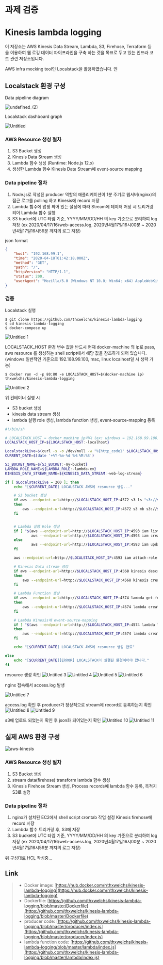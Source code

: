 # 과제 검증

# **Kinesis lambda logging**

이 저장소는 AWS Kinesis Data Stream, Lambda, S3, Firehose, Terraform 등을 이용하여 웹 로깅 데이터 파이프라인을 구축 하는 것을 목표로 두고 있는 인프라 코드 관련 저장소입니다.

AWS infra mocking tool인 Localstack을 활용하였습니다.
인
## **Localstack 환경 구성**

Data pipeline diagram

![undefined_(2)](https://user-images.githubusercontent.com/38197077/79625459-58844e80-8164-11ea-9b81-38246347192c.png)

Localstack dashboard graph

![Untitled](https://user-images.githubusercontent.com/38197077/79625474-5cb06c00-8164-11ea-8740-d31a68f60091.png)

### AWS Resource 생성 절차

1. S3 Bucket 생성
2. Kinesis Data Stream 생성  
3. Lambda 함수 생성 (Runtime: Node.js 12.x)
4. 생성한 Lambda 함수 Kinesis Data Stream에 event-source mapping

### Data pipeline 절차

1. Node.js로 작성된 producer 역할의 애플리케이션이 1분 주기로 웹서버(nginx)의 접근 로그를 polling 하고 Kinesis에 record 저장 
2. Lambda 함수에 맵핑 되어 있는 설정에 따라 Stream에 데이터 저장 시 트리거링 되어 Lambda 함수 실행
3. S3 bucket에 UTC 타임 기준, YYYY/MM/DD/HH 의 key 기준으로 분리하여 log 저장 
(ex  2020/04/17/16/web-access.log, 2020년4월17일16시00분 ~ 2020년4월17일16시59분 까지의 로그 저장)

json format
```json
{ 
	"host": "192.168.99.1",
	"time": "2020-04-18T01:42:18.000Z",
	"method": "GET",
	"path": "/",
	"httpVersion": "HTTP/1.1",
	"status": 200,
	"userAgent": "Mozilla/5.0 (Windows NT 10.0; Win64; x64) AppleWebKit/537.36 (KHTML, like Gecko) Chrome/80.0.3987.163 Safari/537.36"
}
```

### 검증

Localstack 실행
```shell
$ git clone https://github.com/thxwelchs/kinesis-lambda-logging
$ cd kinesis-lambda-logging
$ docker-compose up
```

![Untitled 1](https://user-images.githubusercontent.com/38197077/79625460-58844e80-8164-11ea-8c74-2aaca6568c26.png)

 

LOCALSTACK_HOST 환경 변수 값을 반드시 현재 docker-machine 의 ip로 pass, aws resource 를 생성하는 shell script에서 해당 값을 참조하게 되어 있습니다. (windows 일반적인 기준으로 192.168.99.100, mac, linux localhost일 시 생략 가능)

```shell
$ docker run -d -p 80:80 -e LOCALSTACK_HOST=$(docker-machine ip) thxwelchs/kinesis-lambda-logging
```

![Untitled 2](https://user-images.githubusercontent.com/38197077/79625461-591ce500-8164-11ea-881e-45225a53362f.png)

위 컨테이너 실행 시

- S3 bucket 생성
- kinesis data stream 생성
- lambda 실행 role 생성, lambda function 생성, event-source-mapping 등록

```bash
#!/bin/sh

# LOCALSTACK_HOST = docker machine ip이다 (ex: windows = 192.168.99.100, mac, linux = localhost)
LOCALSTACK_HOST_IP=${LOCALSTACK_HOST:-localhost}

LocalstackLive=$(curl -s -o /dev/null -w "%{http_code}" $LOCALSTACK_HOST_IP:4572)
CURRENT_DATE=$(date '+%Y-%m-%d %H:%M:%S')

S3_BUCKET_NAME=${S3_BUCKET:-my-bucket}
LAMBDA_ROLE_NAME=${LAMBDA_ROLE:-lambda-ex}
KINESIS_DATA_STREAM_NAME=${KINESIS_DATA_STREAM:-web-log-stream}

if [ $LocalstackLive = 200 ]; then
	echo "[$CURRENT_DATE] LOCALSTACK AWS에 resource 생성..."

	# S3 bucket 생성
	if aws --endpoint-url=http://$LOCALSTACK_HOST_IP:4572 s3 ls "s3://$S3_BUCKET_NAME" 2>&1 | grep -q 'NoSuchBucket'
	then
		aws --endpoint-url=http://$LOCALSTACK_HOST_IP:4572 s3 mb s3://$S3_BUCKET_NAME
	fi


	# Lambda 실행 Role 생성
	if [ "$(aws --endpoint-url=http://$LOCALSTACK_HOST_IP:4593 iam list-roles --query "Roles[?RoleName == '$LAMBDA_ROLE_NAME']" | head -c 10)" = '[]' ]; then
			aws --endpoint-url=http://$LOCALSTACK_HOST_IP:4593 iam create-role --role-name $LAMBDA_ROLE_NAME --assume-role-policy-document '{"Version": "2012-10-17","Statement": [{ "Effect": "Allow", "Principal": {"Service": "lambda.amazonaws.com"}, "Action": "sts:AssumeRole"}]}'
	else
			aws --endpoint-url=http://$LOCALSTACK_HOST_IP:4593 iam update-assume-role-policy --role-name $LAMBDA_ROLE_NAME --policy-document '{"Version": "2012-10-17","Statement": [{ "Effect": "Allow", "Principal": {"Service": "lambda.amazonaws.com"}, "Action": "sts:AssumeRole"}]}'
	fi

	aws --endpoint-url=http://$LOCALSTACK_HOST_IP:4593 iam attach-role-policy --role-name $LAMBDA_ROLE_NAME --policy-arn arn:aws:iam::aws:policy/service-role/AWSLambdaBasicExecutionRole

	# Kinesis Data stream 생성
	if aws --endpoint-url=http://$LOCALSTACK_HOST_IP:4568 kinesis describe-stream --stream-name $KINESIS_DATA_STREAM_NAME 2>&1 | grep -q 'ResourceNotFoundException'
	then
		aws --endpoint-url=http://$LOCALSTACK_HOST_IP:4568 kinesis create-stream --stream-name $KINESIS_DATA_STREAM_NAME --shard-count 1
	fi

	# Lambda Function 생성
	if aws --endpoint-url=http://$LOCALSTACK_HOST_IP:4574 lambda get-function --function-name stream-transformation 2>&1 | grep -q 'ResourceNotFoundException'
	then
		aws --endpoint-url=http://$LOCALSTACK_HOST_IP:4574 lambda create-function --function-name stream-transformation --zip-file fileb:///root/lambda.zip --handler index.handler --runtime nodejs12.x --role $(aws --endpoint-url=http://$LOCALSTACK_HOST_IP:4593 iam get-role --role-name $LAMBDA_ROLE_NAME --query "Role.Arn" --output text --no-paginate)
	fi

	# Lambda Kinesis에 event-source-mapping
	if [ "$(aws --endpoint-url=http://$LOCALSTACK_HOST_IP:4574 lambda list-event-source-mappings --function-name stream-transformation --query "EventSourceMappings")" = '[]' ];
	then
		aws --endpoint-url=http://$LOCALSTACK_HOST_IP:4574 lambda create-event-source-mapping --function-name stream-transformation --event-source-arn $(aws --endpoint-url=http://$LOCALSTACK_HOST_IP:4568 kinesis describe-stream --stream-name $KINESIS_DATA_STREAM_NAME --query "StreamDescription.StreamARN" --output text --no-paginate) --batch-size 100 --starting-position TRIM_HORIZON
	fi

	echo "[$CURRENT_DATE] LOCALSTACK AWS에 resource 생성 완료"

else
	echo "[$CURRENT_DATE][ERROR] LOCALSTACK이 실행된 환경이어야 합니다."
fi
```

resource 생성 확인
![Untitled 3](https://user-images.githubusercontent.com/38197077/79625462-591ce500-8164-11ea-9ca9-9296bb1d58f5.png)
![Untitled 4](https://user-images.githubusercontent.com/38197077/79625463-59b57b80-8164-11ea-8a96-b2a1800b199b.png)
![Untitled 5](https://user-images.githubusercontent.com/38197077/79625465-5a4e1200-8164-11ea-88e2-1324243db3ca.png)
![Untitled 6](https://user-images.githubusercontent.com/38197077/79625466-5a4e1200-8164-11ea-8d19-a44433ad3f93.png)

nginx 접속해서 access.log 발생

![Untitled 7](https://user-images.githubusercontent.com/38197077/79625467-5ae6a880-8164-11ea-9c10-3e0620e8b312.png)

access.log 확인 후 producer가 정상적으로 stream에 record로 등록하는지 확인
![Untitled 8](https://user-images.githubusercontent.com/38197077/79625469-5ae6a880-8164-11ea-8ce6-ca14472374fc.png)
![Untitled 9](https://user-images.githubusercontent.com/38197077/79625470-5b7f3f00-8164-11ea-86d8-2be6c5626b57.png)

s3에 업로드 되었는지 확인 후 json화 되어있는지 확인
![Untitled 10](https://user-images.githubusercontent.com/38197077/79625471-5b7f3f00-8164-11ea-9ced-6d1cbc51e739.png)
![Untitled 11](https://user-images.githubusercontent.com/38197077/79625472-5c17d580-8164-11ea-9a7b-1a162b5b3879.png)

## 실제 AWS 환경 구성

![aws-kinesis](https://user-images.githubusercontent.com/38197077/79625458-57532180-8164-11ea-978a-568f87c1f7de.png)

### AWS Resource 생성 절차

1. S3 Bucket 생성
2. stream data(firehose) transform lambda 함수 생성
3. Kinesis Firehose Stream 생성, Process records에 lambda 함수 등록, 목적지 S3로 설정 

### Data pipeline 절차

1. nginx가 설치된 EC2에서 shell script crontab 작업 설정 Kinesis firehose에 record 저장 
2. Lambda 함수 트리거링 후, S3에 저장
3. S3 bucket에 UTC 타임 기준, YYYY/MM/DD/HH 의 key 기준으로 분리하여 log 저장 
(ex  2020/04/17/16/web-access.log, 2020년4월17일16시00분 ~ 2020년4월17일16시59분 까지의 로그 저장)

위 구성대로 HCL 작성중...

## Link
> * Docker image: [https://hub.docker.com/r/thxwelchs/kinesis-lambda-logging](https://hub.docker.com/r/thxwelchs/kinesis-lambda-logging)
> * Dockerfile: [https://github.com/thxwelchs/kinesis-lambda-logging/blob/master/Dockerfile](https://github.com/thxwelchs/kinesis-lambda-logging/blob/master/Dockerfile)
> * producer code: [https://github.com/thxwelchs/kinesis-lambda-logging/blob/master/producer/index.js](https://github.com/thxwelchs/kinesis-lambda-logging/blob/master/producer/index.js)
> * lambda function code: [https://github.com/thxwelchs/kinesis-lambda-logging/blob/master/lambda/index.js](https://github.com/thxwelchs/kinesis-lambda-logging/blob/master/lambda/index.js)
